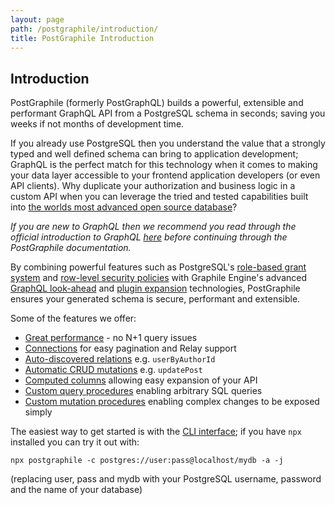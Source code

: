 ```yaml
---
layout: page
path: /postgraphile/introduction/
title: PostGraphile Introduction
---
```


## Introduction

<p class='intro'>
PostGraphile (formerly PostGraphQL) builds a powerful, extensible and
performant GraphQL API from a PostgreSQL schema in seconds; saving you
weeks if not months of development time.
</p>

If you already use PostgreSQL then you understand the value that a strongly
typed and well defined schema can bring to application development; GraphQL
is the perfect match for this technology when it comes to making your data
layer accessible to your frontend application developers (or even API
clients). Why duplicate your authorization and business logic in a custom API
when you can leverage the tried and tested capabilities built into [the worlds
most advanced open source database](https://www.postgresql.org/)?

_If you are new to GraphQL then we recommend you read through the official
introduction to GraphQL [here](https://graphql.org/learn/) before continuing
through the PostGraphile documentation._

By combining powerful features such as PostgreSQL's [role-based grant
system](https://www.postgresql.org/docs/9.6/static/user-manag.html) and
[row-level security
policies](https://www.postgresql.org/docs/9.6/static/ddl-rowsecurity.html) with
Graphile Engine's advanced [GraphQL look-ahead](/graphile-build/look-ahead/) and
[plugin expansion](/graphile-build/plugins/) technologies, PostGraphile ensures
your generated schema is secure, performant and extensible.

Some of the features we offer:

- [Great performance](/postgraphile/performance/) - no N+1 query issues
- [Connections](/postgraphile/connections/) for easy pagination and Relay support
- [Auto-discovered relations](/postgraphile/relations/) e.g. `userByAuthorId`
- [Automatic CRUD mutations](/postgraphile/crud-mutations/) e.g. `updatePost`
- [Computed columns](/postgraphile/computed-columns/) allowing easy expansion of your API
- [Custom query procedures](/postgraphile/custom-queries/) enabling arbitrary SQL queries
- [Custom mutation procedures](/postgraphile/custom-mutations/) enabling complex changes to be exposed simply

The easiest way to get started is with the [CLI
interface](/postgraphile/usage-cli/); if you have `npx` installed you can try
it out with:

```
npx postgraphile -c postgres://user:pass@localhost/mydb -a -j
```

(replacing user, pass and mydb with your PostgreSQL username, password and the name of your database)
